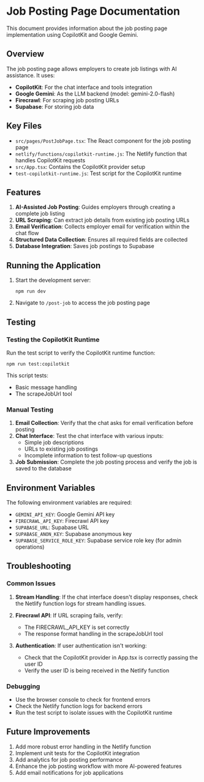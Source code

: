 # Job Posting Page Documentation

This document provides information about the job posting page implementation using CopilotKit and Google Gemini.

## Overview

The job posting page allows employers to create job listings with AI assistance. It uses:

- **CopilotKit**: For the chat interface and tools integration
- **Google Gemini**: As the LLM backend (model: gemini-2.0-flash)
- **Firecrawl**: For scraping job posting URLs
- **Supabase**: For storing job data

## Key Files

- `src/pages/PostJobPage.tsx`: The React component for the job posting page
- `netlify/functions/copilotkit-runtime.js`: The Netlify function that handles CopilotKit requests
- `src/App.tsx`: Contains the CopilotKit provider setup
- `test-copilotkit-runtime.js`: Test script for the CopilotKit runtime

## Features

1. **AI-Assisted Job Posting**: Guides employers through creating a complete job listing
2. **URL Scraping**: Can extract job details from existing job posting URLs
3. **Email Verification**: Collects employer email for verification within the chat flow
4. **Structured Data Collection**: Ensures all required fields are collected
5. **Database Integration**: Saves job postings to Supabase

## Running the Application

1. Start the development server:
   ```
   npm run dev
   ```

2. Navigate to `/post-job` to access the job posting page

## Testing

### Testing the CopilotKit Runtime

Run the test script to verify the CopilotKit runtime function:

```
npm run test:copilotkit
```

This script tests:
- Basic message handling
- The scrapeJobUrl tool

### Manual Testing

1. **Email Collection**: Verify that the chat asks for email verification before posting
2. **Chat Interface**: Test the chat interface with various inputs:
   - Simple job descriptions
   - URLs to existing job postings
   - Incomplete information to test follow-up questions
3. **Job Submission**: Complete the job posting process and verify the job is saved to the database

## Environment Variables

The following environment variables are required:

- `GEMINI_API_KEY`: Google Gemini API key
- `FIRECRAWL_API_KEY`: Firecrawl API key
- `SUPABASE_URL`: Supabase URL
- `SUPABASE_ANON_KEY`: Supabase anonymous key
- `SUPABASE_SERVICE_ROLE_KEY`: Supabase service role key (for admin operations)

## Troubleshooting

### Common Issues

1. **Stream Handling**: If the chat interface doesn't display responses, check the Netlify function logs for stream handling issues.

2. **Firecrawl API**: If URL scraping fails, verify:
   - The FIRECRAWL_API_KEY is set correctly
   - The response format handling in the scrapeJobUrl tool

3. **Authentication**: If user authentication isn't working:
   - Check that the CopilotKit provider in App.tsx is correctly passing the user ID
   - Verify the user ID is being received in the Netlify function

### Debugging

- Use the browser console to check for frontend errors
- Check the Netlify function logs for backend errors
- Run the test script to isolate issues with the CopilotKit runtime

## Future Improvements

1. Add more robust error handling in the Netlify function
2. Implement unit tests for the CopilotKit integration
3. Add analytics for job posting performance
4. Enhance the job posting workflow with more AI-powered features
5. Add email notifications for job applications
